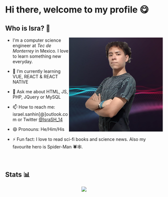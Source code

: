# Hi there, welcome to my profile 😋

## Who is Isra? 🤔
<img src="assets/img/perfil.png" width="300px" align="right"></img>
- I'm a computer science engineer at _Tec de Monterrey_ in Mexico. I love to learn something new everyday.

- 🌱 I’m currently learning VUE, REACT & REACT NATIVE
- 💬 Ask me about HTML, JS, PHP, JQuery or MySQL
- 📫 How to reach me: israel.sanhin[@]outlook.com or Twitter <a href="https://twitter.com/IsraSH_14">@IsraSH_14</a>
- 😄 Pronouns: He/Him/His
- ⚡ Fun fact: I love to read sci-fi books and science news. Also my favourite hero is Spider-Man 🕷🕸. 

<br/>

<h2>Stats 📊</h2>
<p align="center">
  <img src="https://github-readme-stats.vercel.app/api?username=Isra-14&show_icons=true&theme=tokyonight"></img>
</p>

<!--
**Isra-14/Isra-14** is a ✨ _special_ ✨ repository because its `README.md` (this file) appears on your GitHub profile.

Here are some ideas to get you started:

- 🔭 I’m currently working on ...
- 🌱 I’m currently learning ...
- 👯 I’m looking to collaborate on ...
- 🤔 I’m looking for help with ...
- 💬 Ask me about ...
- 📫 How to reach me: ...
- 😄 Pronouns: ...
- ⚡ Fun fact: ...
-->
